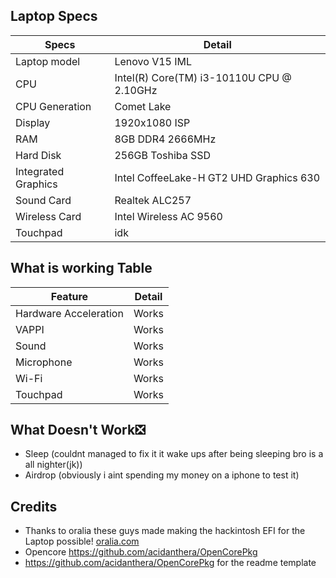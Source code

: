 ## Laptop Specs

| Specs | Detail                                                  |
| ------------------- | ------------------------------------------- |
| Laptop model      | Lenovo V15 IML     |
| CPU           | Intel(R) Core(TM) i3-10110U CPU @ 2.10GHz        |
| CPU Generation           | Comet Lake        |
| Display                  | 1920x1080 ISP     |
| RAM              | 8GB DDR4 2666MHz              |
| Hard Disk           | 256GB Toshiba SSD                |
| Integrated Graphics | Intel CoffeeLake-H GT2 UHD Graphics 630                     |
| Sound Card          | Realtek ALC257                             |
| Wireless Card       | Intel Wireless AC 9560                        |
| Touchpad            | idk                               |

## What is working Table
| Feature | Detail                                                  |
| ------------------- | ------------------------------------------- |
| Hardware Acceleration|Works|
| VAPPI| Works|
| Sound| Works|
| Microphone| Works|
| Wi-Fi| Works|
| Touchpad| Works|

## What Doesn't Work❎
- Sleep (couldnt managed to fix it it wake ups after being sleeping bro is a all nighter(jk))
- Airdrop (obviously i aint spending my money on a iphone to test it)

## Credits
- Thanks to oralia these guys made making the hackintosh EFI for the Laptop possible! [oralia.com](https://olarila.com/)
- Opencore https://github.com/acidanthera/OpenCorePkg
- https://github.com/acidanthera/OpenCorePkg for the readme template

